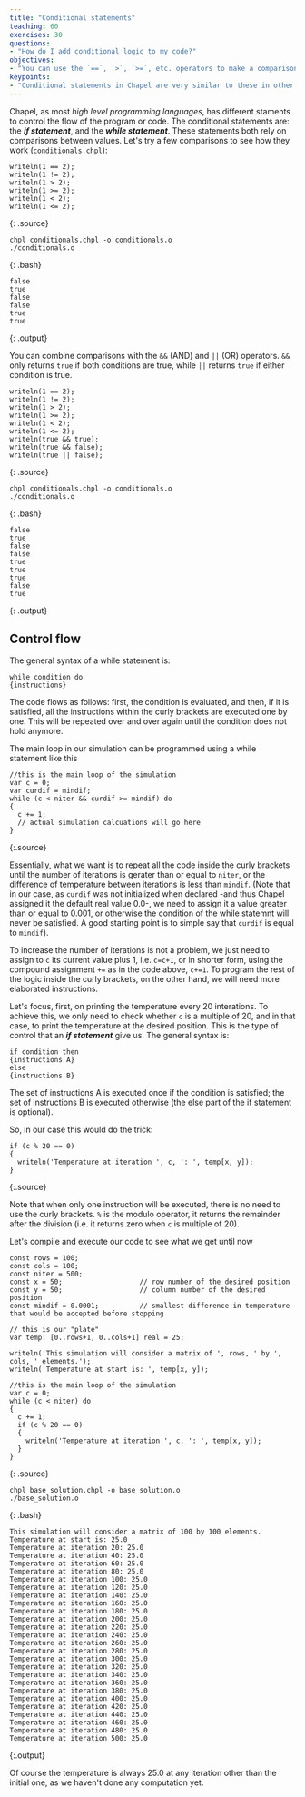 ```yaml
---
title: "Conditional statements"
teaching: 60
exercises: 30
questions:
- "How do I add conditional logic to my code?"
objectives:
- "You can use the `==`, `>`, `>=`, etc. operators to make a comparison that returns true or false."
keypoints:
- "Conditional statements in Chapel are very similar to these in other languages."
---
```


Chapel, as most *high level programming languages*, has different staments to control the flow of the program or code.  The conditional statements are: the **_if statement_**, and the **_while statement_**.
These statements both rely on comparisons between values. 
Let's try a few comparisons to see how they work (`conditionals.chpl`):

```
writeln(1 == 2);
writeln(1 != 2);
writeln(1 > 2);
writeln(1 >= 2);
writeln(1 < 2);
writeln(1 <= 2);
```
{: .source}
```
chpl conditionals.chpl -o conditionals.o
./conditionals.o
```
{: .bash}
```
false
true
false
false
true
true
```
{: .output}

You can combine comparisons with the `&&` (AND) and `||` (OR) operators.
`&&` only returns `true` if both conditions are true, 
while `||` returns `true` if either condition is true.

```
writeln(1 == 2);
writeln(1 != 2);
writeln(1 > 2);
writeln(1 >= 2);
writeln(1 < 2);
writeln(1 <= 2);
writeln(true && true);
writeln(true && false);
writeln(true || false);
```
{: .source}
```
chpl conditionals.chpl -o conditionals.o
./conditionals.o
```
{: .bash}
```
false
true
false
false
true
true
true
false
true
```
{: .output}

## Control flow

The general syntax of a while statement is: 

```
while condition do 
{instructions}
```

The code flows as follows: first, the condition is evaluated, and then, if it is satisfied, all the instructions within the curly brackets are executed one by one. This will be repeated over and over again until the condition does not hold anymore.

The main loop in our simulation can be programmed using a while statement like this

~~~
//this is the main loop of the simulation
var c = 0;
var curdif = mindif;
while (c < niter && curdif >= mindif) do
{
  c += 1;
  // actual simulation calcuations will go here
}
~~~
{:.source}

Essentially, what we want is to repeat all the code inside the curly brackets until the number of iterations is gerater than or equal to `niter`, or the difference of temperature between iterations is less than `mindif`. (Note that in our case, as `curdif` was not initialized when declared -and thus Chapel assigned it the default real value 0.0-, we need to assign it a value greater than or equal to 0.001, or otherwise the condition of the while statemnt will never be satisfied. A good starting point is to simple say that `curdif` is equal to `mindif`).

To increase the number of iterations is not a problem, we just need to assign to `c` its current value plus 1, i.e. `c=c+1`, or in shorter form, using the compound assignment `+=` as in the code above, `c+=1`. To program the rest of the logic inside the curly brackets, on the other hand, we will need more elaborated instructions. 

Let's focus, first, on printing the temperature every 20 interations. To achieve this, we only need to check whether `c` is a multiple of 20, and in that case, to print the temperature at the desired position. This is the type of control that an **_if statement_** give us. The general syntax is: 

```
if condition then 
{instructions A} 
else 
{instructions B}
```

The set of instructions A is executed once if the condition is satisfied; the set of instructions B is executed otherwise (the else part of the if statement is optional). 

So, in our case this would do the trick:

~~~
if (c % 20 == 0)
{
  writeln('Temperature at iteration ', c, ': ', temp[x, y]);
}
~~~
{:.source}

Note that when only one instruction will be executed, there is no need to use the curly brackets. `%` is the modulo operator, it returns the remainder after the division (i.e. it returns zero when `c` is multiple of 20). 

Let's compile and execute our code to see what we get until now

```
const rows = 100;
const cols = 100;
const niter = 500;
const x = 50;                   // row number of the desired position
const y = 50;                   // column number of the desired position
const mindif = 0.0001;          // smallest difference in temperature that would be accepted before stopping

// this is our "plate"
var temp: [0..rows+1, 0..cols+1] real = 25;

writeln('This simulation will consider a matrix of ', rows, ' by ', cols, ' elements.');
writeln('Temperature at start is: ', temp[x, y]);

//this is the main loop of the simulation
var c = 0;
while (c < niter) do
{
  c += 1;
  if (c % 20 == 0)
  {
    writeln('Temperature at iteration ', c, ': ', temp[x, y]);
  }
}
```
{: .source}
~~~
chpl base_solution.chpl -o base_solution.o
./base_solution.o
~~~
{: .bash}
```
This simulation will consider a matrix of 100 by 100 elements.
Temperature at start is: 25.0
Temperature at iteration 20: 25.0
Temperature at iteration 40: 25.0
Temperature at iteration 60: 25.0
Temperature at iteration 80: 25.0
Temperature at iteration 100: 25.0
Temperature at iteration 120: 25.0
Temperature at iteration 140: 25.0
Temperature at iteration 160: 25.0
Temperature at iteration 180: 25.0
Temperature at iteration 200: 25.0
Temperature at iteration 220: 25.0
Temperature at iteration 240: 25.0
Temperature at iteration 260: 25.0
Temperature at iteration 280: 25.0
Temperature at iteration 300: 25.0
Temperature at iteration 320: 25.0
Temperature at iteration 340: 25.0
Temperature at iteration 360: 25.0
Temperature at iteration 380: 25.0
Temperature at iteration 400: 25.0
Temperature at iteration 420: 25.0
Temperature at iteration 440: 25.0
Temperature at iteration 460: 25.0
Temperature at iteration 480: 25.0
Temperature at iteration 500: 25.0
```
{:.output}

Of course the temperature is always 25.0 at any iteration other than the initial one, as we haven't done any computation yet.
